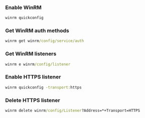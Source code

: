### Enable WinRM

```cmd
winrm quickconfig
```

### Get WinRM auth methods

```cmd
winrm get winrm/config/service/auth
```

### Get WinRM listeners

```cmd
winrm e winrm/config/listener
```

### Enable HTTPS listener

```cmd
winrm quickconfig -transport:https
```

### Delete HTTPS listener

```cmd
winrm delete winrm/config/Listener?Address=*+Transport=HTTPS
```